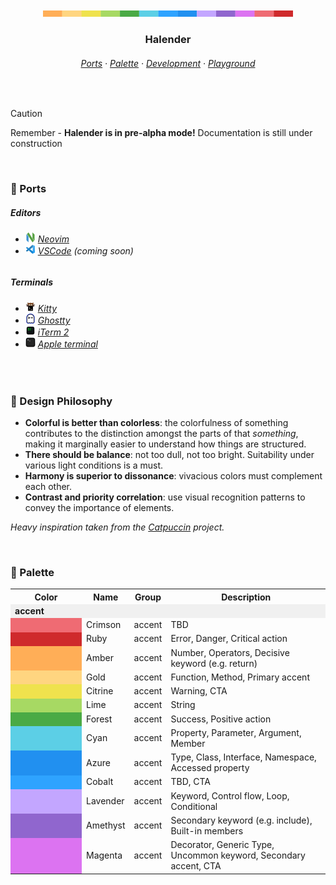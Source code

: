 <p align="center">
  <img src="./assets/docs/palette-stripe.svg" width="400" />
</p>

<h3 align="center">
 Halender
</h3>

<h6 align="center">
  <a href="https://github.com/deniskabana/halender#-ports">Ports</a>
  ·
  <a href="https://github.com/deniskabana/halender#-palette">Palette</a>
  ·
  <a href="https://github.com/catppuccin/catppuccin/tree/main/dev">Development</a>
  ·
  <a href="#">Playground</a>
</h6>

&nbsp;

> [!CAUTION]
> Remember - **Halender is in pre-alpha mode!** Documentation is still under construction

&nbsp;

### 📀 Ports

<h5>Editors</h5>
<h6>
  <ul>
    <li>
      <a href="./editors/nvim/"><img src="./assets/logos/logo-neovim.png" width="16" /></a>
      <a href="./editors/nvim/">Neovim</a>
    </li>
    <li>
      <a href="./editors/vscode/"><img src="./assets/logos/logo-vscode.png" width="16" /></a>
      <a href="./editors/vscode/">VSCode</a>
      <i>(coming soon)</i>
    </li>
  </ul>
</h6>

<h5>Terminals</h5>
<h6>
  <ul>
    <li>
      <a href="./terminals/kitty/"><img src="./assets/logos/logo-kitty.png" width="16" /></a>
      <a href="./terminals/kitty/">Kitty</a>
    </li>
    <li>
      <a href="./terminals/ghostty/"><img src="./assets/logos/logo-ghostty.png" width="16" /></a>
      <a href="./terminals/ghostty/">Ghostty</a>
    </li>
    <li>
      <a href="./terminals/iterm2/"><img src="./assets/logos/logo-iterm.png" width="16" /></a>
      <a href="./terminals/iterm2/">iTerm 2</a>
    </li>
    <li>
      <a href="./terminals/apple-terminal/"><img src="./assets/logos/logo-apple-terminal.png" width="16" /></a>
      <a href="./terminals/apple-terminal/">Apple&nbsp;terminal</a>
    </li>
  </ul>
</h6>

&nbsp;

### 🧠 Design Philosophy

- **Colorful is better than colorless**: the colorfulness of something contributes to the distinction amongst the parts
  of that _something_, making it marginally easier to understand how things are structured.
- **There should be balance**: not too dull, not too bright. Suitability under various light conditions is a must.
- **Harmony is superior to dissonance**: vivacious colors must complement each other.
- **Contrast and priority correlation**: use visual recognition patterns to convey the importance of elements.

_Heavy inspiration taken from the [Catpuccin](https://github.com/catppuccin/catppuccin) project._

&nbsp;

### 🎨 Palette

<!-- GEN:PALETTE:START -->

<table>
  <tr>
    <th>Color</th>
    <th>Name</th>
    <th>Group</th>
    <th>Description</th>
  </tr>
  <tr>
    <td colspan="4" style="background-color: #f0f0f0; font-weight: bold;">accent</td>
  </tr>
  <tr>
    <td style="background-color: #ef6b73; width: 100px;"></td>
    <td>Crimson</td>
    <td>accent</td>
    <td>TBD</td>
  </tr>
  <tr>
    <td style="background-color: #cf2a2c; width: 100px;"></td>
    <td>Ruby</td>
    <td>accent</td>
    <td>Error, Danger, Critical action</td>
  </tr>
  <tr>
    <td style="background-color: #ffae57; width: 100px;"></td>
    <td>Amber</td>
    <td>accent</td>
    <td>Number, Operators, Decisive keyword (e.g. return)</td>
  </tr>
  <tr>
    <td style="background-color: #ffd580; width: 100px;"></td>
    <td>Gold</td>
    <td>accent</td>
    <td>Function, Method, Primary accent</td>
  </tr>
  <tr>
    <td style="background-color: #eFE24D; width: 100px;"></td>
    <td>Citrine</td>
    <td>accent</td>
    <td>Warning, CTA</td>
  </tr>
  <tr>
    <td style="background-color: #a7d963; width: 100px;"></td>
    <td>Lime</td>
    <td>accent</td>
    <td>String</td>
  </tr>
  <tr>
    <td style="background-color: #4aaa45; width: 100px;"></td>
    <td>Forest</td>
    <td>accent</td>
    <td>Success, Positive action</td>
  </tr>
  <tr>
    <td style="background-color: #5ccfe6; width: 100px;"></td>
    <td>Cyan</td>
    <td>accent</td>
    <td>Property, Parameter, Argument, Member</td>
  </tr>
  <tr>
    <td style="background-color: #2190f0; width: 100px;"></td>
    <td>Azure</td>
    <td>accent</td>
    <td>Type, Class, Interface, Namespace, Accessed property</td>
  </tr>
  <tr>
    <td style="background-color: #2Ea3FF; width: 100px;"></td>
    <td>Cobalt</td>
    <td>accent</td>
    <td>TBD, CTA</td>
  </tr>
  <tr>
    <td style="background-color: #c3a6ff; width: 100px;"></td>
    <td>Lavender</td>
    <td>accent</td>
    <td>Keyword, Control flow, Loop, Conditional</td>
  </tr>
  <tr>
    <td style="background-color: #9066ce; width: 100px;"></td>
    <td>Amethyst</td>
    <td>accent</td>
    <td>Secondary keyword (e.g. include), Built-in members</td>
  </tr>
  <tr>
    <td style="background-color: #dc73f1; width: 100px;"></td>
    <td>Magenta</td>
    <td>accent</td>
    <td>Decorator, Generic Type, Uncommon keyword, Secondary accent, CTA</td>
  </tr>
</table>

<!-- GEN:PALETTE:END -->
